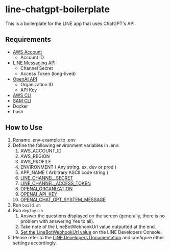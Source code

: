 # line-chatgpt-boilerplate

This is a boilerplate for the LINE app that uses ChatGPT's API.

## Requirements

- [AWS Account](https://aws.amazon.com/)
    - Account ID
- [LINE Messaging API](https://developers.line.biz/en/docs/line-things/getting-started/#create-messaging-api-channel)
    - Channel Secret
    - Access Token (long-lived)
- [OpenAI API](https://openai.com/blog/openai-api)
    - Organization ID
    - API Key
- [AWS CLI](https://docs.aws.amazon.com/cli/latest/userguide/getting-started-install.html)
- [SAM CLI](https://aws.amazon.com/serverless/sam/)
- Docker
- bash

## How to Use

1. Rename .env-example to .env
2. Define the following environment variables in .env:
    1. AWS_ACCOUNT_ID
    2. AWS_REGION
    3. AWS_PROFILE
    4. ENVIRONMENT ( Any string. ex. dev or prod )
    5. APP_NAME ( Arbitrary ASCII code string )
    6. [LINE_CHANNEL_SECRET](https://developers.line.biz/en/docs/line-things/getting-started/#create-messaging-api-channel)
    7. [LINE_CHANNEL_ACCESS_TOKEN](https://developers.line.biz/en/docs/messaging-api/channel-access-tokens/#long-lived-channel-access-tokens)
    8. [OPENAI_ORGANIZATION](https://platform.openai.com/docs/api-reference/requesting-organization)
    9. [OPENAI_API_KEY](https://platform.openai.com/docs/api-reference/authentication)
    10. [OPENAI_CHAT_GPT_SYSTEM_MESSAGE](https://platform.openai.com/docs/guides/chat/introduction)
3. Run `build.sh`
4. Run `deploy.sh`
    1. Answer the questions displayed on the screen (generally, there is no problem with answering Yes to all).
    2. Take note of the LineBotWebhookUrl value outputted at the end.
    3. [Set the LineBotWebhookUrl value](https://developers.line.biz/en/docs/messaging-api/building-bot/#set-up-bot-on-line-developers-console) on the LINE Developers Console.
5. Please refer to the [LINE Developers Documentation](https://developers.line.biz/en/docs/) and configure other settings accordingly.
